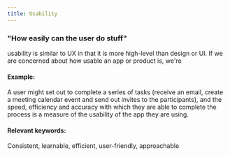 ```yaml
---
title: Usability
---
```


### "How easily can the user do stuff"

usability is similar to UX in that it is more high-level than design or UI. If we are concerned about how usable an app or product is, we're  

#### Example:

A user might set out to complete a series of tasks (receive an email, create a meeting calendar event and send out invites to the participants), and the speed, efficiency and accuracy with which they are able to complete the process is a measure of the usability of the app they are using. 

#### Relevant keywords:

Consistent, learnable, efficient, user-friendly, approachable
